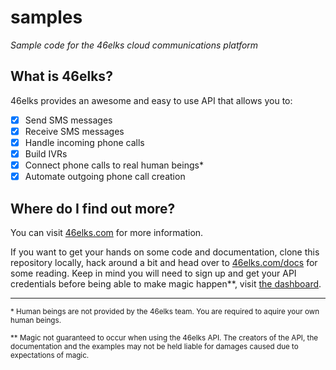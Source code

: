 # samples

*Sample code for the 46elks cloud communications platform*

## What is 46elks?

46elks provides an awesome and easy to use API that allows you to:

- [x] Send SMS messages
- [x] Receive SMS messages
- [x] Handle incoming phone calls
- [x] Build IVRs
- [x] Connect phone calls to real human beings\*
- [x] Automate outgoing phone call creation

## Where do I find out more?

You can visit [46elks.com](http://www.46elks.com/) for more information.

If you want to get your hands on some code and documentation, clone this repository locally, hack around a bit and head over to [46elks.com/docs](http://www.46elks.com/docs) for some reading. Keep in mind you will need to sign up and get your API credentials before being able to make magic happen\*\*, visit [the dashboard](https://dashboard.46elks.com/).

---

<sub>\* Human beings are not provided by the 46elks team. You are required to aquire your own human beings.</sub>

<sub>\*\* Magic not guaranteed to occur when using the 46elks API. The creators of the API, the documentation and the examples may not be held liable for damages caused due to expectations of magic.</sub>
